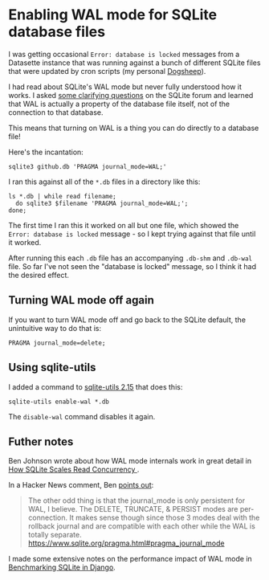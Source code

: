# Enabling WAL mode for SQLite database files

I was getting occasional `Error: database is locked` messages from a Datasette instance that was running against a bunch of different SQLite files that were updated by cron scripts (my personal [Dogsheep](https://dogsheep.github.io/)).

I had read about SQLite's WAL mode but never fully understood how it works. I asked [some clarifying questions](https://sqlite.org/forum/forumpost/e6c238e854) on the SQLite forum and learned that WAL is actually a property of the database file itself, not of the connection to that database.

This means that turning on WAL is a thing you can do directly to a database file!

Here's the incantation:

    sqlite3 github.db 'PRAGMA journal_mode=WAL;'

I ran this against all of the `*.db` files in a directory like this:

    ls *.db | while read filename;
      do sqlite3 $filename 'PRAGMA journal_mode=WAL;';
    done;

The first time I ran this it worked on all but one file, which showed the `Error: database is locked` message - so I kept trying against that file until it worked.

After running this each `.db` file has an accompanying `.db-shm` and `.db-wal` file. So far I've not seen the "database is locked" message, so I think it had the desired effect.

## Turning WAL mode off again

If you want to turn WAL mode off and go back to the SQLite default, the unintuitive way to do that is:

    PRAGMA journal_mode=delete;

## Using sqlite-utils

I added a command to [sqlite-utils 2.15](https://sqlite-utils.datasette.io/en/stable/changelog.html#v2-15) that does this:

    sqlite-utils enable-wal *.db

The `disable-wal` command disables it again.

## Futher notes

Ben Johnson wrote about how WAL mode internals work in great detail in [How SQLite Scales Read Concurrency ](https://fly.io/blog/sqlite-internals-wal/).

In a Hacker News comment, Ben [points out](https://news.ycombinator.com/item?id=32581486):

>  The other odd thing is that the journal_mode is only persistent for WAL, I believe. The DELETE, TRUNCATE, & PERSIST modes are per-connection. It makes sense though since those 3 modes deal with the rollback journal and are compatible with each other while the WAL is totally separate. https://www.sqlite.org/pragma.html#pragma_journal_mode

I made some extensive notes on the performance impact of WAL mode in [Benchmarking SQLite in Django](https://assahbismark.com/2022/Oct/23/datasette-gunicorn/#benchmarking-sqlite).
